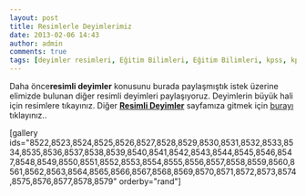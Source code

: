 ```yaml
---
layout: post
title: Resimlerle Deyimlerimiz
date: 2013-02-06 14:43
author: admin
comments: true
tags: [deyimler resimleri, Eğitim Bilimleri, Eğitim Bilimleri, kpss, kpss eğitim bilimleri, Multimedya, resimli deyimler]
---
```

Daha önce<strong>resimli deyimler</strong> konusunu burada paylaşmıştık istek üzerine elimizde bulunan diğer resimli deyimleri paylaşıyoruz. Deyimlerin büyük hali için resimlere tıkayınız. Diğer <strong><a title="resimli deyimler" href="http://egitimvaktim.com/resimli-deyimler" target="_blank">Resimli Deyimler</a></strong> sayfamıza gitmek için <a href="http://egitimvaktim.com/resimli-deyimler" target="_blank">burayı</a> tıklayınız..

[gallery ids="8522,8523,8524,8525,8526,8527,8528,8529,8530,8531,8532,8533,8534,8535,8536,8537,8538,8539,8540,8541,8542,8543,8544,8545,8546,8547,8548,8549,8550,8551,8552,8553,8554,8555,8556,8557,8558,8559,8560,8561,8562,8563,8564,8565,8566,8567,8568,8569,8570,8571,8572,8573,8574,8575,8576,8577,8578,8579" orderby="rand"]
